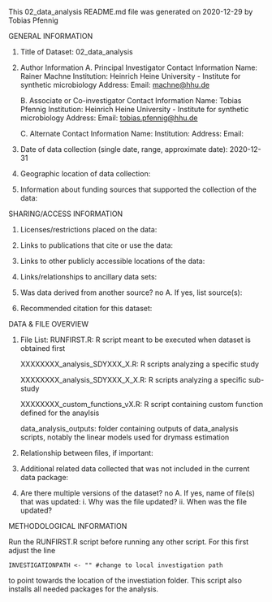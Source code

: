 This 02_data_analysis README.md file was generated on 2020-12-29 by Tobias Pfennig


GENERAL INFORMATION

1. Title of Dataset: 02_data_analysis

2. Author Information
	A. Principal Investigator Contact Information
		Name: Rainer Machne
		Institution: Heinrich Heine University - Institute for synthetic microbiology
		Address: 
		Email: machne@hhu.de

	B. Associate or Co-investigator Contact Information
		Name: Tobias Pfennig
		Institution: Heinrich Heine University - Institute for synthetic microbiology
		Address: 
		Email: tobias.pfennig@hhu.de

	C. Alternate Contact Information
		Name: 
		Institution: 
		Address: 
		Email: 

3. Date of data collection (single date, range, approximate date): 2020-12-31

4. Geographic location of data collection:

5. Information about funding sources that supported the collection of the data: 


SHARING/ACCESS INFORMATION

1. Licenses/restrictions placed on the data: 

2. Links to publications that cite or use the data: 

3. Links to other publicly accessible locations of the data: 

4. Links/relationships to ancillary data sets: 

5. Was data derived from another source? no
	A. If yes, list source(s): 

6. Recommended citation for this dataset: 


DATA & FILE OVERVIEW

1. File List: 
	RUNFIRST.R: R script meant to be executed when dataset is obtained first

	XXXXXXXX_analysis_SDYXXX_X.R: R scripts analyzing a specific study
	
	XXXXXXXX_analysis_SDYXXX_X_X.R: R scripts analyzing a specific sub-study
	
	XXXXXXXX_custom_functions_vX.R: R script containing custom function defined for the anaylsis
	
	data_analysis_outputs: folder containing outputs of data_analysis scripts, notably the linear models used for drymass estimation

2. Relationship between files, if important: 

3. Additional related data collected that was not included in the current data package: 

4. Are there multiple versions of the dataset? no
	A. If yes, name of file(s) that was updated: 
		i. Why was the file updated? 
		ii. When was the file updated? 


METHODOLOGICAL INFORMATION

Run the RUNFIRST.R script before running any other script. For this first adjust the line
	
	INVESTIGATIONPATH <- "" #change to local investigation path
	
to point towards the location of the investiation folder.
This script also installs all needed packages for the analysis.